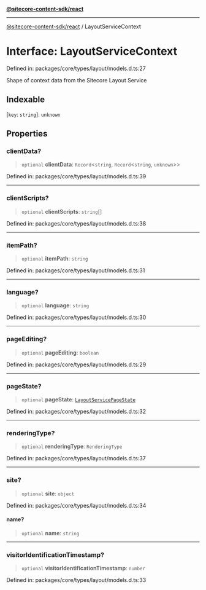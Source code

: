 [**@sitecore-content-sdk/react**](../README.md)

***

[@sitecore-content-sdk/react](../README.md) / LayoutServiceContext

# Interface: LayoutServiceContext

Defined in: packages/core/types/layout/models.d.ts:27

Shape of context data from the Sitecore Layout Service

## Indexable

\[`key`: `string`\]: `unknown`

## Properties

### clientData?

> `optional` **clientData**: `Record`\<`string`, `Record`\<`string`, `unknown`\>\>

Defined in: packages/core/types/layout/models.d.ts:39

***

### clientScripts?

> `optional` **clientScripts**: `string`[]

Defined in: packages/core/types/layout/models.d.ts:38

***

### itemPath?

> `optional` **itemPath**: `string`

Defined in: packages/core/types/layout/models.d.ts:31

***

### language?

> `optional` **language**: `string`

Defined in: packages/core/types/layout/models.d.ts:30

***

### pageEditing?

> `optional` **pageEditing**: `boolean`

Defined in: packages/core/types/layout/models.d.ts:29

***

### pageState?

> `optional` **pageState**: [`LayoutServicePageState`](../enumerations/LayoutServicePageState.md)

Defined in: packages/core/types/layout/models.d.ts:32

***

### renderingType?

> `optional` **renderingType**: `RenderingType`

Defined in: packages/core/types/layout/models.d.ts:37

***

### site?

> `optional` **site**: `object`

Defined in: packages/core/types/layout/models.d.ts:34

#### name?

> `optional` **name**: `string`

***

### visitorIdentificationTimestamp?

> `optional` **visitorIdentificationTimestamp**: `number`

Defined in: packages/core/types/layout/models.d.ts:33
